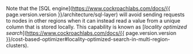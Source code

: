Note that the [SQL engine](https://www.cockroachlabs.com/docs/{{ page.version.version }}/architecture/sql-layer) will avoid sending requests to nodes in other regions when it can instead read a value from a unique column that is stored locally. This capability is known as [_locality optimized search_](https://www.cockroachlabs.com/docs/{{ page.version.version }}/cost-based-optimizer#locality-optimized-search-in-multi-region-clusters).
